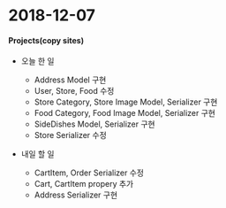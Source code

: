 # 2018-12-07
#### Projects(copy sites)
- 오늘 한 일
	- Address Model 구현
	- User, Store, Food 수정
	- Store Category, Store Image Model, Serializer 구현
	- Food Category, Food Image Model, Serializer 구현
	- SideDishes Model, Serializer 구현
	- Store Serializer 수정

- 내일 할 일
	- CartItem, Order Serializer 수정
	- Cart, CartItem propery 추가
	- Address Serializer 구현